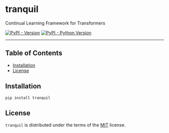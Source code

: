 # tranquil

Continual Learning Framework for Transformers

[![PyPI - Version](https://img.shields.io/pypi/v/tranquil.svg)](https://pypi.org/project/tranquil)
[![PyPI - Python Version](https://img.shields.io/pypi/pyversions/tranquil.svg)](https://pypi.org/project/tranquil)

-----

## Table of Contents

- [Installation](#installation)
- [License](#license)

## Installation

```console
pip install tranquil
```

## License

`tranquil` is distributed under the terms of the [MIT](https://spdx.org/licenses/MIT.html) license.
